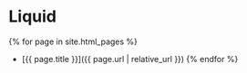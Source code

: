 <h1>Liquid</h1>

{% for page in site.html_pages %}
  - [{{ page.title }}]({{ page.url | relative_url }})
{% endfor %}